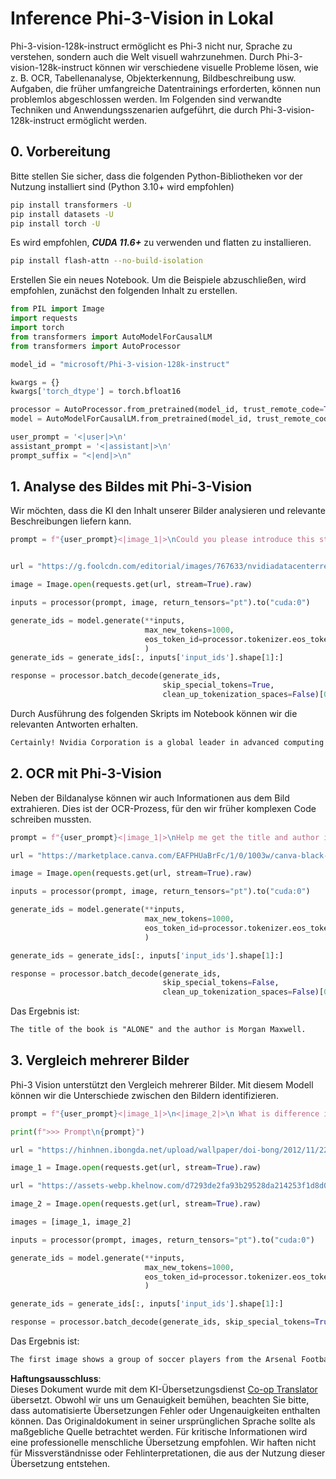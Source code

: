 <!--
CO_OP_TRANSLATOR_METADATA:
{
  "original_hash": "110bee6270dad2ebf506d90a30b46dde",
  "translation_date": "2025-03-27T08:12:40+00:00",
  "source_file": "md\\01.Introduction\\03\\Vision_Inference.md",
  "language_code": "de"
}
-->
# **Inference Phi-3-Vision in Lokal**

Phi-3-vision-128k-instruct ermöglicht es Phi-3 nicht nur, Sprache zu verstehen, sondern auch die Welt visuell wahrzunehmen. Durch Phi-3-vision-128k-instruct können wir verschiedene visuelle Probleme lösen, wie z. B. OCR, Tabellenanalyse, Objekterkennung, Bildbeschreibung usw. Aufgaben, die früher umfangreiche Datentrainings erforderten, können nun problemlos abgeschlossen werden. Im Folgenden sind verwandte Techniken und Anwendungsszenarien aufgeführt, die durch Phi-3-vision-128k-instruct ermöglicht werden.

## **0. Vorbereitung**

Bitte stellen Sie sicher, dass die folgenden Python-Bibliotheken vor der Nutzung installiert sind (Python 3.10+ wird empfohlen)

```bash
pip install transformers -U
pip install datasets -U
pip install torch -U
```

Es wird empfohlen, ***CUDA 11.6+*** zu verwenden und flatten zu installieren.

```bash
pip install flash-attn --no-build-isolation
```

Erstellen Sie ein neues Notebook. Um die Beispiele abzuschließen, wird empfohlen, zunächst den folgenden Inhalt zu erstellen.

```python
from PIL import Image
import requests
import torch
from transformers import AutoModelForCausalLM
from transformers import AutoProcessor

model_id = "microsoft/Phi-3-vision-128k-instruct"

kwargs = {}
kwargs['torch_dtype'] = torch.bfloat16

processor = AutoProcessor.from_pretrained(model_id, trust_remote_code=True)
model = AutoModelForCausalLM.from_pretrained(model_id, trust_remote_code=True, torch_dtype="auto").cuda()

user_prompt = '<|user|>\n'
assistant_prompt = '<|assistant|>\n'
prompt_suffix = "<|end|>\n"
```

## **1. Analyse des Bildes mit Phi-3-Vision**

Wir möchten, dass die KI den Inhalt unserer Bilder analysieren und relevante Beschreibungen liefern kann.

```python
prompt = f"{user_prompt}<|image_1|>\nCould you please introduce this stock to me?{prompt_suffix}{assistant_prompt}"


url = "https://g.foolcdn.com/editorial/images/767633/nvidiadatacenterrevenuefy2017tofy2024.png"

image = Image.open(requests.get(url, stream=True).raw)

inputs = processor(prompt, image, return_tensors="pt").to("cuda:0")

generate_ids = model.generate(**inputs, 
                              max_new_tokens=1000,
                              eos_token_id=processor.tokenizer.eos_token_id,
                              )
generate_ids = generate_ids[:, inputs['input_ids'].shape[1]:]

response = processor.batch_decode(generate_ids, 
                                  skip_special_tokens=True, 
                                  clean_up_tokenization_spaces=False)[0]
```

Durch Ausführung des folgenden Skripts im Notebook können wir die relevanten Antworten erhalten.

```txt
Certainly! Nvidia Corporation is a global leader in advanced computing and artificial intelligence (AI). The company designs and develops graphics processing units (GPUs), which are specialized hardware accelerators used to process and render images and video. Nvidia's GPUs are widely used in professional visualization, data centers, and gaming. The company also provides software and services to enhance the capabilities of its GPUs. Nvidia's innovative technologies have applications in various industries, including automotive, healthcare, and entertainment. The company's stock is publicly traded and can be found on major stock exchanges.
```

## **2. OCR mit Phi-3-Vision**

Neben der Bildanalyse können wir auch Informationen aus dem Bild extrahieren. Dies ist der OCR-Prozess, für den wir früher komplexen Code schreiben mussten.

```python
prompt = f"{user_prompt}<|image_1|>\nHelp me get the title and author information of this book?{prompt_suffix}{assistant_prompt}"

url = "https://marketplace.canva.com/EAFPHUaBrFc/1/0/1003w/canva-black-and-white-modern-alone-story-book-cover-QHBKwQnsgzs.jpg"

image = Image.open(requests.get(url, stream=True).raw)

inputs = processor(prompt, image, return_tensors="pt").to("cuda:0")

generate_ids = model.generate(**inputs, 
                              max_new_tokens=1000,
                              eos_token_id=processor.tokenizer.eos_token_id,
                              )

generate_ids = generate_ids[:, inputs['input_ids'].shape[1]:]

response = processor.batch_decode(generate_ids, 
                                  skip_special_tokens=False, 
                                  clean_up_tokenization_spaces=False)[0]

```

Das Ergebnis ist:

```txt
The title of the book is "ALONE" and the author is Morgan Maxwell.
```

## **3. Vergleich mehrerer Bilder**

Phi-3 Vision unterstützt den Vergleich mehrerer Bilder. Mit diesem Modell können wir die Unterschiede zwischen den Bildern identifizieren.

```python
prompt = f"{user_prompt}<|image_1|>\n<|image_2|>\n What is difference in this two images?{prompt_suffix}{assistant_prompt}"

print(f">>> Prompt\n{prompt}")

url = "https://hinhnen.ibongda.net/upload/wallpaper/doi-bong/2012/11/22/arsenal-wallpaper-free.jpg"

image_1 = Image.open(requests.get(url, stream=True).raw)

url = "https://assets-webp.khelnow.com/d7293de2fa93b29528da214253f1d8d0/news/uploads/2021/07/Arsenal-1024x576.jpg.webp"

image_2 = Image.open(requests.get(url, stream=True).raw)

images = [image_1, image_2]

inputs = processor(prompt, images, return_tensors="pt").to("cuda:0")

generate_ids = model.generate(**inputs, 
                              max_new_tokens=1000,
                              eos_token_id=processor.tokenizer.eos_token_id,
                              )

generate_ids = generate_ids[:, inputs['input_ids'].shape[1]:]

response = processor.batch_decode(generate_ids, skip_special_tokens=True, clean_up_tokenization_spaces=False)[0]
```

Das Ergebnis ist:

```txt
The first image shows a group of soccer players from the Arsenal Football Club posing for a team photo with their trophies, while the second image shows a group of soccer players from the Arsenal Football Club celebrating a victory with a large crowd of fans in the background. The difference between the two images is the context in which the photos were taken, with the first image focusing on the team and their trophies, and the second image capturing a moment of celebration and victory.
```

**Haftungsausschluss**:  
Dieses Dokument wurde mit dem KI-Übersetzungsdienst [Co-op Translator](https://github.com/Azure/co-op-translator) übersetzt. Obwohl wir uns um Genauigkeit bemühen, beachten Sie bitte, dass automatisierte Übersetzungen Fehler oder Ungenauigkeiten enthalten können. Das Originaldokument in seiner ursprünglichen Sprache sollte als maßgebliche Quelle betrachtet werden. Für kritische Informationen wird eine professionelle menschliche Übersetzung empfohlen. Wir haften nicht für Missverständnisse oder Fehlinterpretationen, die aus der Nutzung dieser Übersetzung entstehen.